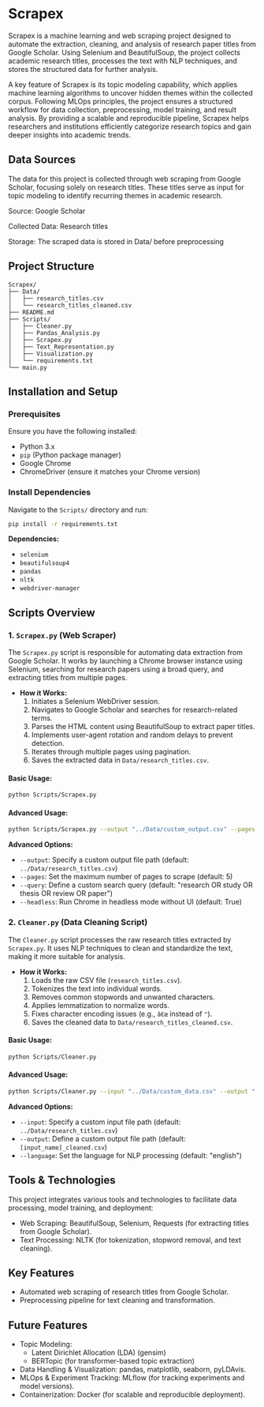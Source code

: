 # Scrapex

Scrapex is a machine learning and web scraping project designed to automate the extraction, cleaning, and analysis of research paper titles from Google Scholar. Using Selenium and BeautifulSoup, the project collects academic research titles, processes the text with NLP techniques, and stores the structured data for further analysis.

A key feature of Scrapex is its topic modeling capability, which applies machine learning algorithms to uncover hidden themes within the collected corpus. Following MLOps principles, the project ensures a structured workflow for data collection, preprocessing, model training, and result analysis. By providing a scalable and reproducible pipeline, Scrapex helps researchers and institutions efficiently categorize research topics and gain deeper insights into academic trends.

## Data Sources
The data for this project is collected through web scraping from Google Scholar, focusing solely on research titles. These titles serve as input for topic modeling to identify recurring themes in academic research.

Source: Google Scholar 

Collected Data: Research titles

Storage: The scraped data is stored in Data/ before preprocessing

## Project Structure

```
Scrapex/
├── Data/
│   ├── research_titles.csv
│   └── research_titles_cleaned.csv
├── README.md
├── Scripts/
│   ├── Cleaner.py
│   ├── Pandas_Analysis.py
│   ├── Scrapex.py
│   ├── Text_Representation.py
│   ├── Visualization.py
│   └── requirements.txt
└── main.py 
```

## Installation and Setup

### Prerequisites
Ensure you have the following installed:
- Python 3.x
- `pip` (Python package manager)
- Google Chrome
- ChromeDriver (ensure it matches your Chrome version)

### Install Dependencies
Navigate to the `Scripts/` directory and run:
```bash
pip install -r requirements.txt
```
**Dependencies:**
- `selenium`
- `beautifulsoup4`
- `pandas`
- `nltk`
- `webdriver-manager`

## Scripts Overview

### 1. `Scrapex.py` (Web Scraper)
The `Scrapex.py` script is responsible for automating data extraction from Google Scholar. It works by launching a Chrome browser instance using Selenium, searching for research papers using a broad query, and extracting titles from multiple pages.

- **How it Works:**
  1. Initiates a Selenium WebDriver session.
  2. Navigates to Google Scholar and searches for research-related terms.
  3. Parses the HTML content using BeautifulSoup to extract paper titles.
  4. Implements user-agent rotation and random delays to prevent detection.
  5. Iterates through multiple pages using pagination.
  6. Saves the extracted data in `Data/research_titles.csv`.

#### Basic Usage:
```bash
python Scripts/Scrapex.py
```

#### Advanced Usage:
```bash
python Scripts/Scrapex.py --output "../Data/custom_output.csv" --pages 10 --query "machine learning OR artificial intelligence" --headless
```

**Advanced Options:**
- `--output`: Specify a custom output file path (default: `../Data/research_titles.csv`)
- `--pages`: Set the maximum number of pages to scrape (default: 5)
- `--query`: Define a custom search query (default: "research OR study OR thesis OR review OR paper")
- `--headless`: Run Chrome in headless mode without UI (default: True)

### 2. `Cleaner.py` (Data Cleaning Script)
The `Cleaner.py` script processes the raw research titles extracted by `Scrapex.py`. It uses NLP techniques to clean and standardize the text, making it more suitable for analysis.

- **How it Works:**
  1. Loads the raw CSV file (`research_titles.csv`).
  2. Tokenizes the text into individual words.
  3. Removes common stopwords and unwanted characters.
  4. Applies lemmatization to normalize words.
  5. Fixes character encoding issues (e.g., `â€œ` instead of `"`).
  6. Saves the cleaned data to `Data/research_titles_cleaned.csv`.

#### Basic Usage:
```bash
python Scripts/Cleaner.py
```

#### Advanced Usage:
```bash
python Scripts/Cleaner.py --input "../Data/custom_data.csv" --output "../Data/custom_data_cleaned.csv" --language "spanish"
```

**Advanced Options:**
- `--input`: Specify a custom input file path (default: `../Data/research_titles.csv`)
- `--output`: Define a custom output file path (default: `[input_name]_cleaned.csv`)
- `--language`: Set the language for NLP processing (default: "english")

## Tools & Technologies
This project integrates various tools and technologies to facilitate data processing, model training, and deployment:

- Web Scraping: BeautifulSoup, Selenium, Requests (for extracting titles from Google Scholar).
- Text Processing: NLTK (for tokenization, stopword removal, and text cleaning).

## Key Features
- Automated web scraping of research titles from Google Scholar.
- Preprocessing pipeline for text cleaning and transformation.


## Future Features
- Topic Modeling:
  - Latent Dirichlet Allocation (LDA) (gensim)
  - BERTopic (for transformer-based topic extraction)
- Data Handling & Visualization: pandas, matplotlib, seaborn, pyLDAvis.
- MLOps & Experiment Tracking: MLflow (for tracking experiments and model versions).
- Containerization: Docker (for scalable and reproducible deployment).
